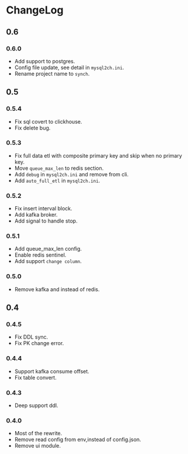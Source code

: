 # ChangeLog

## 0.6

### 0.6.0

- Add support to postgres.
- Config file update, see detail in `mysql2ch.ini`.
- Rename project name to `synch`.

## 0.5

### 0.5.4

- Fix sql covert to clickhouse.
- Fix delete bug.

### 0.5.3

- Fix full data etl with composite primary key and skip when no primary key.
- Move `queue_max_len` to redis section.
- Add `debug` in `mysql2ch.ini` and remove from cli.
- Add `auto_full_etl` in `mysql2ch.ini`.

### 0.5.2

- Fix insert interval block.
- Add kafka broker.
- Add signal to handle stop.

### 0.5.1

- Add queue_max_len config.
- Enable redis sentinel.
- Add support `change column`.

### 0.5.0

- Remove kafka and instead of redis.

## 0.4

### 0.4.5

- Fix DDL sync.
- Fix PK change error.

### 0.4.4

- Support kafka consume offset.
- Fix table convert.

### 0.4.3

- Deep support ddl.

### 0.4.0

- Most of the rewrite.
- Remove read config from env,instead of config.json.
- Remove ui module.
